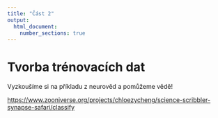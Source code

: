 ```yaml
---
title: "Část 2"
output: 
  html_document:
    number_sections: true
---
```



# Tvorba trénovacích dat

Vyzkoušíme si na příkladu z neurověd a pomůžeme vědě!

https://www.zooniverse.org/projects/chloezycheng/science-scribbler-synapse-safari/classify
